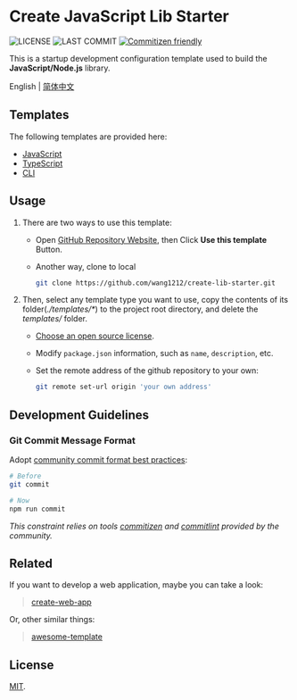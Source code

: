 # Create JavaScript Lib Starter

![LICENSE](https://badgen.net/github/license/wang1212/create-lib-starter)
![LAST COMMIT](https://badgen.net/github/last-commit/wang1212/create-lib-starter)
[![Commitizen friendly](https://img.shields.io/badge/commitizen-friendly-brightgreen.svg)](http://commitizen.github.io/cz-cli/)

This is a startup development configuration template used to build the **JavaScript/Node.js** library.

English | [简体中文](./README.zh-CN.md)

## Templates

The following templates are provided here:

- [JavaScript](./templates/javascript/)
- [TypeScript](./templates/typescript/)
- [CLI](./templates/cli/)

## Usage

1. There are two ways to use this template:

   - Open [GitHub Repository Website](https://github.com/wang1212/create-lib-starter), then Click **Use this template** Button.

   - Another way, clone to local

     ```bash
     git clone https://github.com/wang1212/create-lib-starter.git
     ```

2. Then, select any template type you want to use, copy the contents of its folder(_./templates/\*_) to the project root directory, and delete the _templates/_ folder.

   - [Choose an open source license](https://choosealicense.com/).

   - Modify `package.json` information, such as `name`, `description`, etc.

   - Set the remote address of the github repository to your own:

     ```bash
     git remote set-url origin 'your own address'
     ```

## Development Guidelines

### Git Commit Message Format

Adopt [community commit format best practices](https://www.conventionalcommits.org/):

```bash
# Before
git commit

# Now
npm run commit
```

_This constraint relies on tools [commitizen](http://commitizen.github.io/cz-cli/) and [commitlint](https://commitlint.js.org/) provided by the community._

## Related

If you want to develop a web application, maybe you can take a look:

> [create-web-app](https://github.com/wang1212/create-web-app)

Or, other similar things:

> [awesome-template](https://github.com/wang1212/awesome-template)

## License

[MIT](./LICENSE).
